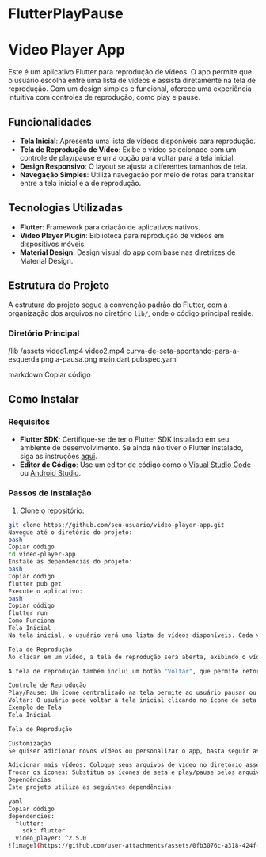 # FlutterPlayPause
# Video Player App

Este é um aplicativo Flutter para reprodução de vídeos. O app permite que o usuário escolha entre uma lista de vídeos e assista diretamente na tela de reprodução. Com um design simples e funcional, oferece uma experiência intuitiva com controles de reprodução, como play e pause.

## Funcionalidades

- **Tela Inicial**: Apresenta uma lista de vídeos disponíveis para reprodução.
- **Tela de Reprodução de Vídeo**: Exibe o vídeo selecionado com um controle de play/pause e uma opção para voltar para a tela inicial.
- **Design Responsivo**: O layout se ajusta a diferentes tamanhos de tela.
- **Navegação Simples**: Utiliza navegação por meio de rotas para transitar entre a tela inicial e a de reprodução.

## Tecnologias Utilizadas

- **Flutter**: Framework para criação de aplicativos nativos.
- **Video Player Plugin**: Biblioteca para reprodução de vídeos em dispositivos móveis.
- **Material Design**: Design visual do app com base nas diretrizes de Material Design.

## Estrutura do Projeto

A estrutura do projeto segue a convenção padrão do Flutter, com a organização dos arquivos no diretório `lib/`, onde o código principal reside.

### Diretório Principal

/lib /assets video1.mp4 video2.mp4 curva-de-seta-apontando-para-a-esquerda.png a-pausa.png main.dart pubspec.yaml

markdown
Copiar código

## Como Instalar

### Requisitos

- **Flutter SDK**: Certifique-se de ter o Flutter SDK instalado em seu ambiente de desenvolvimento. Se ainda não tiver o Flutter instalado, siga as instruções [aqui](https://flutter.dev/docs/get-started/install).
- **Editor de Código**: Use um editor de código como o [Visual Studio Code](https://code.visualstudio.com/) ou [Android Studio](https://developer.android.com/studio).

### Passos de Instalação

1. Clone o repositório:

```bash
git clone https://github.com/seu-usuario/video-player-app.git
Navegue até o diretório do projeto:
bash
Copiar código
cd video-player-app
Instale as dependências do projeto:
bash
Copiar código
flutter pub get
Execute o aplicativo:
bash
Copiar código
flutter run
Como Funciona
Tela Inicial
Na tela inicial, o usuário verá uma lista de vídeos disponíveis. Cada vídeo é representado por um título e um subtítulo com a opção "Clique para assistir". Ao clicar em um vídeo, o app navega para a tela de reprodução.

Tela de Reprodução
Ao clicar em um vídeo, a tela de reprodução será aberta, exibindo o vídeo em um player de vídeo. O usuário pode dar play ou pause clicando no ícone de play/pause.

A tela de reprodução também inclui um botão "Voltar", que permite retornar à tela inicial com a lista de vídeos.

Controle de Reprodução
Play/Pause: Um ícone centralizado na tela permite ao usuário pausar ou retomar a reprodução do vídeo.
Voltar: O usuário pode voltar à tela inicial clicando no ícone de seta na parte superior da tela de reprodução.
Exemplo de Tela
Tela Inicial

Tela de Reprodução

Customização
Se quiser adicionar novos vídeos ou personalizar o app, basta seguir as instruções abaixo:

Adicionar mais vídeos: Coloque seus arquivos de vídeo no diretório assets e adicione os caminhos correspondentes no código.
Trocar os ícones: Substitua os ícones de seta e play/pause pelos arquivos desejados e atualize o código com os novos caminhos.
Dependências
Este projeto utiliza as seguintes dependências:

yaml
Copiar código
dependencies:
  flutter:
    sdk: flutter
  video_player: ^2.5.0
![image](https://github.com/user-attachments/assets/0fb3076c-a318-424f-b526-9e5b456b963e)
